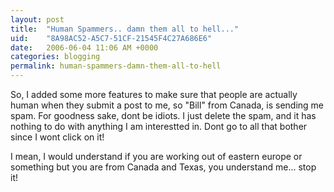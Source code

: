 ```yaml
---
layout: post
title:  "Human Spammers.. damn them all to hell..."
uid:	"8A98AC52-A5C7-51CF-21545F4C27A686E6"
date:   2006-06-04 11:06 AM +0000
categories: blogging
permalink: human-spammers-damn-them-all-to-hell
---
```

So, I added some more features to make sure that people are actually human when they submit a post to me, so "Bill" from Canada, is sending me spam. For goodness sake, dont be idiots. I just delete the spam, and it has nothing to do with anything I am interestted in. Dont go to all that bother since I wont click on it! 

I mean, I would understand if you are working out of eastern europe or something but you are from Canada and Texas, you understand me... stop it!